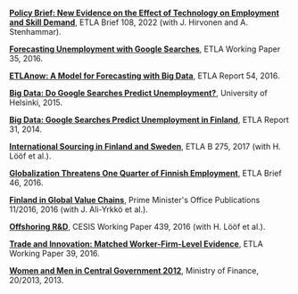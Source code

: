 __[Policy Brief: New Evidence on the Effect of Technology on Employment and Skill Demand](https://www.etla.fi/en/publications/briefs/teknologian-vaikutuksista-tyon-ja-taitojen-kysyntaan/)__, ETLA Brief 108, 2022 (with J. Hirvonen and A. Stenhammar).

__[Forecasting Unemployment with Google Searches](https://www.etla.fi/en/publications/forecasting-unemployment-with-google-searches/)__, ETLA Working Paper 35, 2016.

__[ETLAnow: A Model for Forecasting with Big Data](https://www.etla.fi/en/publications/etlanow-a-model-for-forecasting-with-big-data-forecasting-unemployment-with-google-searches-in-europe/)__, ETLA Report 54, 2016.

__[Big Data: Do Google Searches Predict Unemployment?](https://helda.helsinki.fi/handle/10138/155258)__, University of Helsinki, 2015.

__[Big Data: Google Searches Predict Unemployment in Finland](https://www.etla.fi/en/publications/33195/)__, ETLA Report 31, 2014.

__[International Sourcing in Finland and Sweden](https://www.etla.fi/en/publications/international-sourcing-in-finland-and-sweden/)__, ETLA B 275, 2017 (with H. Lööf et al.).

__[Globalization Threatens One Quarter of Finnish Employment](https://www.etla.fi/en/publications/globalization-threatens-one-quarter-of-finnish-employment/)__, ETLA Brief 46, 2016.

__[Finland in Global Value Chains](https://www.etla.fi/en/publications/suomi-globaaleissa-arvoketjuissa/)__, Prime Minister's Office Publications 11/2016, 2016 (with J. Ali-Yrkkö et al.).

__[Offshoring R&D](https://www.etla.fi/en/publications/offshoring-rd/)__, CESIS Working Paper 439, 2016 (with H. Lööf et al.).

__[Trade and Innovation: Matched Worker-Firm-Level Evidence](https://www.etla.fi/en/publications/trade-and-innovation-matched-worker-firm-level-evidence/)__, ETLA Working Paper 39, 2016.

__[Women and Men in Central Government 2012](/data/naiset_ja_miehet_valtiolla_2012.pdf)__, Ministry of Finance, 20/2013, 2013.
